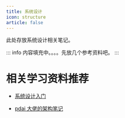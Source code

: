 ```yaml
---
title: 系统设计
icon: structure
article: false
---
```


此处存放系统设计相关笔记。

::: info
内容填充中。。。。先放几个参考资料吧。
:::

# 相关学习资料推荐

- [系统设计入门](https://github.com/donnemartin/system-design-primer/blob/master/README-zh-Hans.md)

- [pdai 大佬的架构笔记](https://pdai.tech/md/arch/arch-x-overview.html)

